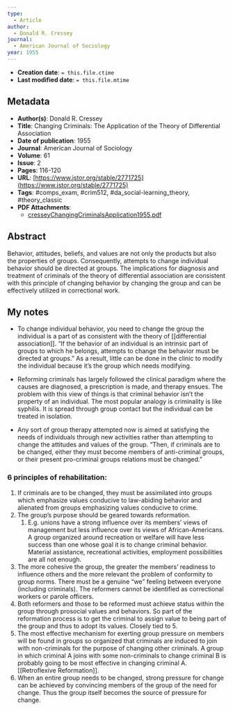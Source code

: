 ```yaml
---
type:
  - Article
author:
  - Donald R. Cressey
journal:
  - American Journal of Sociology
year: 1955
---
```


* **Creation date**: `= this.file.ctime`
* **Last modified date**: `= this.file.mtime`

## Metadata

* **Author(s)**: Donald R. Cressey
* **Title**: Changing Criminals: The Application of the Theory of Differential Association
* **Date of publication**: 1955
* **Journal**: American Journal of Sociology
* **Volume**: 61
* **Issue**: 2
* **Pages**: 116-120
* **URL**: [https://www.jstor.org/stable/2771725](https://www.jstor.org/stable/2771725)
* **Tags**: #comps_exam, #crim512, #da_social-learning_theory, #theory_classic
* **PDF Attachments**:
  * [cresseyChangingCriminalsApplication1955.pdf](zotero://open-pdf/library/items/CA5M9LA6)

## Abstract

Behavior, attitudes, beliefs, and values are not only the products but also the properties of groups. Consequently, attempts to change individual behavior should be directed at groups. The implications for diagnosis and treatment of criminals of the theory of differential association are consistent with this principle of changing behavior by changing the group and can be effectively utilized in correctional work.

## My notes
  
* To change individual behavior, you need to change the group the individual is a part of as consistent with the theory of [[differential association]]. “If the behavior of an individual is an intrinsic part of groups to which he belongs, attempts to change the behavior must be directed at groups.” As a result, little can be done in the clinic to modify the individual because it’s the group which needs modifying.

* Reforming criminals has largely followed the clinical paradigm where the causes are diagnosed, a prescription is made, and therapy ensues. The problem with this view of things is that criminal behavior isn’t the property of an individual. The most popular analogy is criminality is like syphilis. It is spread through group contact but the individual can be treated in isolation.
  
* Any sort of group therapy attempted now is aimed at satisfying the needs of individuals through new activities rather than attempting to change the attitudes and values of the group. “Then, if criminals are to be changed, either they must become members of anti-criminal groups, or their present pro-criminal groups relations must be changed.”

### 6 principles of rehabilitation:

1. If criminals are to be changed, they must be assimilated into groups which emphasize values conducive to law-abiding behavior and alienated from groups emphasizing values conducive to crime.
2. The group’s purpose should be geared towards reformation. 
	1. E.g. unions have a strong influence over its members’ views of management but less influence over its views of African-Americans. A group organized around recreation or welfare will have less success than one whose goal it is to change criminal behavior. Material assistance, recreational activities, employment possibilities are all not enough.
3. The more cohesive the group, the greater the members’ readiness to influence others and the more relevant the problem of conformity to group norms. There must be a genuine “we” feeling between everyone (including criminals). The reformers cannot be identified as correctional workers or parole officers.
4. Both reformers and those to be reformed must achieve status within the group through prosocial values and behaviors. So part of the reformation process is to get the criminal to assign value to being part of the group and thus to adopt its values. Closely tied to 5.
5. The most effective mechanism for exerting group pressure on members will be found in groups so organized that criminals are induced to join with non-criminals for the purpose of changing other criminals. A group in which criminal A joins with some non-criminals to change criminal B is probably going to be most effective in changing criminal A. [[Retroflexive Reformation]].
6. When an entire group needs to be changed, strong pressure for change can be achieved by convincing members of the group of the need for change. Thus the group itself becomes the source of pressure for change.